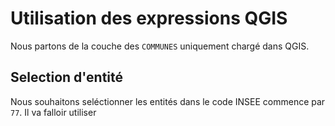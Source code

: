 # Utilisation des expressions QGIS

Nous partons de la couche des `COMMUNES` uniquement chargé dans QGIS.

## Selection d'entité

Nous souhaitons seléctionner les entités dans le code INSEE commence par `77`.
Il va falloir utiliser